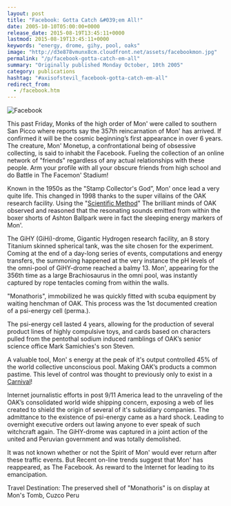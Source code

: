```yaml
---
layout: post
title: "Facebook: Gotta Catch &#039;em All!"
date: 2005-10-10T05:00:00+0000
release_date: 2015-08-19T13:45:11+0000
lastmod: 2015-08-19T13:45:11+0000
keywords: "energy, drome, gihy, pool, oaks"
image: "http://d3e878vmunx8cm.cloudfront.net/assets/facebookmon.jpg"
permalink: "/p/facebook-gotta-catch-em-all"
summary: "Originally published Monday October, 10th 2005"
category: publications
hashtag: "#axisofstevil_facebook-gotta-catch-em-all"
redirect_from:
  - /facebook.htm
---
```


[id_1]: http://d3e878vmunx8cm.cloudfront.net/assets/facebookmon.jpg "Facebook"
![Facebook][id_1]

This past Friday, Monks of the high order of Mon' were called to southern San Picco where reports say the 357th reincarnation of Mon' has arrived. If confirmed it will be the cosmic beginning’s first appearance in over 6 years. The creature, Mon' Monetup, a confrontational being of obsessive collecting, is said to inhabit the Facebook. Fueling the collection of an online network of "friends" regardless of any actual relationships with these people. Arm your profile with all your obscure friends from high school and do Battle in The Facemon' Stadium!

Known in the 1950s as the "Stamp Collector's God”, Mon' once lead a very quite life. This changed in 1998 thanks to the super villains of the OAK research facility. Using the "[Scientific Method](http://biology.clc.uc.edu/courses/bio104/sci_meth.htm "Scientific Method")" The brilliant minds of OAK observed and reasoned that the resonating sounds emitted from within the boxer shorts of Ashton Ballpark were in fact the sleeping energy markers of Mon'. 

The GiHY (GiHi)-drome, Gigantic Hydrogen research facility, an 8 story Titanium skinned spherical tank, was the site chosen for the experiment. Coming at the end of a day-long series of events, computations and energy transfers, the summoning happened at the very instance the pH levels of the omni-pool of GiHY-drome reached a balmy 13. Mon', appearing for the 356th time as a large Brachiosaurus in the omni pool, was instantly captured by rope tentacles coming from within the walls. 

"Monathoris", immobilized he was quickly fitted with scuba equipment by waiting henchman of OAK. This process was the 1st documented creation of a psi-energy cell (perma.).

The psi-energy cell lasted 4 years, allowing for the production of several product lines of highly compulsive toys, and cards based on characters pulled from the pentothal sodium induced ramblings of OAK’s senior science office Mark Samichies's son Steven. 

A valuable tool, Mon' s energy at the peak of it's output controlled 45% of the world collective unconscious pool. Making OAK’s products a common pastime. This level of control was thought to previously only to exist in a [Carnival](http://upload.wikimedia.org/wikipedia/commons/1/16/Kellykey.jpg "Carnival")!

Internet journalistic efforts in post 9/11 America lead to the unraveling of the OAK’s consolidated world wide shipping concern, exposing a web of lies created to shield the origin of several of it's subsidiary companies. The admittance to the existence of psi-energy came as a hard shock. Leading to overnight executive orders out lawing anyone to ever speak of such witchcraft again. The GiHY-drome was captured in a joint action of the united and Peruvian government and was totally demolished.

It was not known whether or not the Spirit of Mon' would ever return after these traffic events. But Recent on-line trends suggest that Mon' has reappeared, as The Facebook. As reward to the Internet for leading to its emancipation.

Travel Destination: The preserved shell of "Monathoris" is on display at Mon's Tomb, Cuzco Peru
